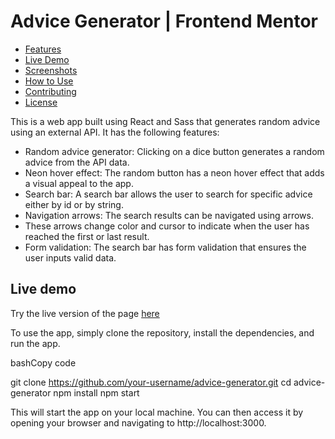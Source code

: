 # Advice Generator | Frontend Mentor

- [Features](#features)
- [Live Demo](#live-demo)
- [Screenshots](#screenshots)
- [How to Use](#how-to-use)
- [Contributing](#contributing)
- [License](#license)

This is a web app built using React and Sass that generates random advice using an external API. It has the following features:

- Random advice generator: Clicking on a dice button generates a random advice from the API data.
- Neon hover effect: The random button has a neon hover effect that adds a visual appeal to the app.
- Search bar: A search bar allows the user to search for specific advice either by id or by string.
- Navigation arrows: The search results can be navigated using arrows. 
- These arrows change color and cursor to indicate when the user has reached the first or last result.
- Form validation: The search bar has form validation that ensures the user inputs valid data.

## <a id="live-demo">Live demo</a>

Try the live version of the page [here](https://advice-generator-react-omega.vercel.app/)



To use the app, simply clone the repository, install the dependencies, and run the app.

bashCopy code

git clone https://github.com/your-username/advice-generator.git cd advice-generator npm install npm start 

This will start the app on your local machine. You can then access it by opening your browser and navigating to http://localhost:3000.



